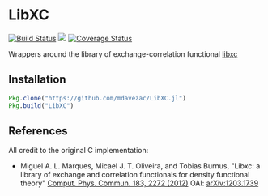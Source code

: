 # LibXC

[![Build Status](https://travis-ci.org/mdavezac/LibXC.jl.svg?branch=master)](https://travis-ci.org/mdavezac/LibXC.jl)
[![](https://img.shields.io/badge/docs-stable-blue.svg)](https://mdavezac.github.io/LibXC.jl/latest)
[![Coverage Status](https://coveralls.io/repos/mdavezac/LibXC.jl/badge.svg)](https://coveralls.io/r/mdavezac/LibXC.jl)

Wrappers around the library of exchange-correlation functional
[libxc](octopus-code.org/wiki/Libxc)

## Installation

```julia
Pkg.clone("https://github.com/mdavezac/LibXC.jl")
Pkg.build("LibXC")
```

## References

All credit to the original C implementation:

* Miguel A. L. Marques, Micael J. T. Oliveira, and Tobias Burnus,
  "Libxc: a library of exchange and correlation functionals for density functional theory"
  [Comput. Phys. Commun. 183, 2272 (2012)](http://dx.doi.org/10.1016/j.cpc.2012.05.007)
  OAI: [arXiv:1203.1739](http://arxiv.org/abs/1203.1739)
